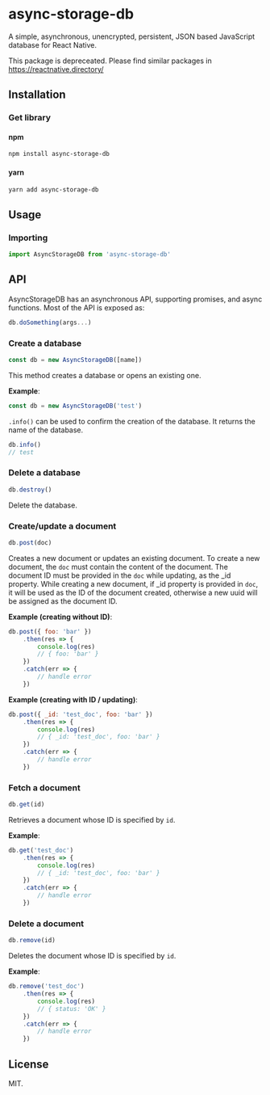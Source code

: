 # async-storage-db

A simple, asynchronous, unencrypted, persistent, JSON based JavaScript database for React Native.

This package is depreceated. Please find similar packages in https://reactnative.directory/

## Installation

### Get library

#### npm

```bash
npm install async-storage-db
```

#### yarn

```bash
yarn add async-storage-db
```

## Usage

### Importing

```js
import AsyncStorageDB from 'async-storage-db'
```

## API

AsyncStorageDB has an asynchronous API, supporting promises, and async functions. Most of the API is exposed as:

```js
db.doSomething(args...)
```

### Create a database

```js
const db = new AsyncStorageDB([name])
```

This method creates a database or opens an existing one.

**Example**:

```js
const db = new AsyncStorageDB('test')
```

`.info()` can be used to confirm the creation of the database. It returns the name of the database.

```js
db.info()
// test
```

### Delete a database

```js
db.destroy()
```

Delete the database.

### Create/update a document

```js
db.post(doc)
```

Creates a new document or updates an existing document. To create a new document, the `doc` must contain the content of the document. The document ID must be provided in the `doc` while updating, as the \_id property. While creating a new document, if \_id property is provided in `doc`, it will be used as the ID of the document created, otherwise a new uuid will be assigned as the document ID.

**Example (creating without ID)**:

```js
db.post({ foo: 'bar' })
	.then(res => {
		console.log(res)
		// { foo: 'bar' }
	})
	.catch(err => {
		// handle error
	})
```

**Example (creating with ID / updating)**:

```js
db.post({ _id: 'test_doc', foo: 'bar' })
	.then(res => {
		console.log(res)
		// { _id: 'test_doc', foo: 'bar' }
	})
	.catch(err => {
		// handle error
	})
```

### Fetch a document

```js
db.get(id)
```

Retrieves a document whose ID is specified by `id`.

**Example**:

```js
db.get('test_doc')
	.then(res => {
		console.log(res)
		// { _id: 'test_doc', foo: 'bar' }
	})
	.catch(err => {
		// handle error
	})
```

### Delete a document

```js
db.remove(id)
```

Deletes the document whose ID is specified by `id`.

**Example**:

```js
db.remove('test_doc')
	.then(res => {
		console.log(res)
		// { status: 'OK' }
	})
	.catch(err => {
		// handle error
	})
```

## License

MIT.
